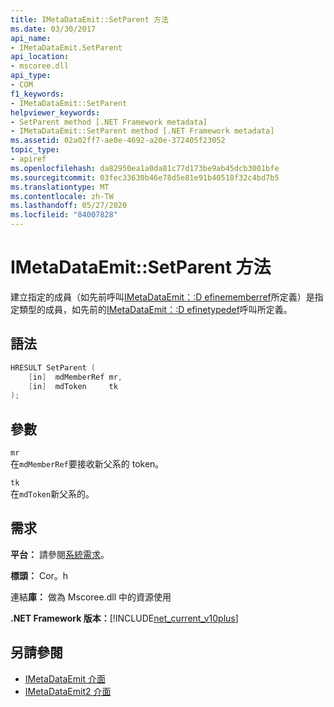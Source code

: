 ```yaml
---
title: IMetaDataEmit::SetParent 方法
ms.date: 03/30/2017
api_name:
- IMetaDataEmit.SetParent
api_location:
- mscoree.dll
api_type:
- COM
f1_keywords:
- IMetaDataEmit::SetParent
helpviewer_keywords:
- SetParent method [.NET Framework metadata]
- IMetaDataEmit::SetParent method [.NET Framework metadata]
ms.assetid: 02a02ff7-ae0e-4692-a20e-372405f23052
topic_type:
- apiref
ms.openlocfilehash: da82950ea1a0da81c77d173be9ab45dcb3001bfe
ms.sourcegitcommit: 03fec33630b46e78d5e81e91b40518f32c4bd7b5
ms.translationtype: MT
ms.contentlocale: zh-TW
ms.lasthandoff: 05/27/2020
ms.locfileid: "84007828"
---
```

# <a name="imetadataemitsetparent-method"></a>IMetaDataEmit::SetParent 方法
建立指定的成員（如先前呼叫[IMetaDataEmit：:D efinememberref](../../../../docs/framework/unmanaged-api/metadata/imetadataemit-definememberref-method.md)所定義）是指定類型的成員，如先前的[IMetaDataEmit：:D efinetypedef](imetadataemit-definetypedef-method.md)呼叫所定義。  
  
## <a name="syntax"></a>語法  
  
```cpp  
HRESULT SetParent (
    [in]  mdMemberRef mr,
    [in]  mdToken     tk
);  
```  
  
## <a name="parameters"></a>參數  
 `mr`  
 在`mdMemberRef`要接收新父系的 token。  
  
 `tk`  
 在`mdToken`新父系的。  
  
## <a name="requirements"></a>需求  
 **平台：** 請參閱[系統需求](../../get-started/system-requirements.md)。  
  
 **標頭：** Cor。h  
  
 連結**庫：** 做為 Mscoree.dll 中的資源使用  
  
 **.NET Framework 版本：**[!INCLUDE[net_current_v10plus](../../../../includes/net-current-v10plus-md.md)]  
  
## <a name="see-also"></a>另請參閱

- [IMetaDataEmit 介面](imetadataemit-interface.md)
- [IMetaDataEmit2 介面](imetadataemit2-interface.md)
